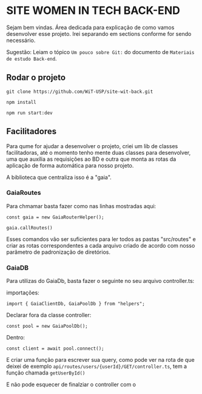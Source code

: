 # SITE WOMEN IN TECH BACK-END

Sejam bem vindas. Área dedicada para explicação de como vamos desenvolver esse projeto. Irei separando em sections conforme for sendo necessário.

Sugestão: Leiam o tópico `Um pouco sobre Git:` do documento de `Materiais de estudo Back-end`.

## Rodar o projeto

```
git clone https://github.com/WiT-USP/site-wit-back.git
```

```
npm install
```

```
npm run start:dev
```

## Facilitadores

Para qume for ajudar a desenvolver o projeto, criei um lib de classes facilitadoras, até o momento tenho mente duas classes para desenvolver, uma que auxília as requisições ao BD e outra que monta as rotas da aplicação de forma automática para nosso projeto.

A biblioteca que centraliza isso é a "gaia".

### GaiaRoutes

Para chmamar basta fazer como nas linhas mostradas aqui:

```
const gaia = new GaiaRouterHelper();

gaia.callRoutes()
```

Esses comandos vão ser suficientes para ler todos as pastas "src/routes" e criar as rotas correspondentes a cada arquivo criado de acordo com nosso parâmetro de padronização de diretórios.

### GaiaDB

Para utilizas do GaiaDb, basta fazer o seguinte no seu arquivo controller.ts:

importações:

```
import { GaiaClientDb, GaiaPoolDb } from "helpers";
```

Declarar fora da classe controller:

```
const pool = new GaiaPoolDb();
```

Dentro:

```
const client = await pool.connect();
```

E criar uma função para escrever sua query, como pode ver na rota de que deixei de exemplo `api/routes/users/{userId}/GET/controller.ts`, tem a função chamada `getUserById()`

E não pode esquecer de finalziar o controller com o
